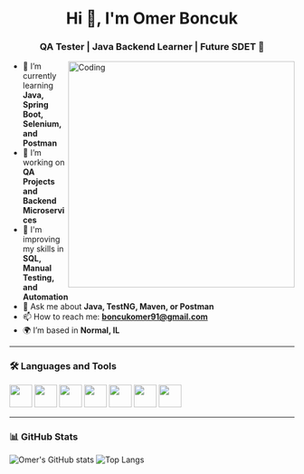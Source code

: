 <h1 align="center">Hi 👋, I'm Omer Boncuk</h1>
<h3 align="center">QA Tester | Java Backend Learner | Future SDET 🚀</h3>

<img align="right" alt="Coding" width="400" src="https://media1.giphy.com/media/v1.Y2lkPTc5MGI3NjExcjd0bmxkOWp2ODliMDF3NjVoaG15ajlwYW91d3g2NWpheTFuMXBtMyZlcD12MV9pbnRlcm5hbF9naWZfYnlfaWQmY3Q9Zw/sULKEgDMX8LcI/giphy.gif" /> 

- 🌱 I’m currently learning **Java, Spring Boot, Selenium, and Postman**
- 🔭 I’m working on **QA Projects and Backend Microservices**
- 🧠 I'm improving my skills in **SQL, Manual Testing, and Automation**
- 💬 Ask me about **Java, TestNG, Maven, or Postman**
- 📫 How to reach me: **boncukomer91@gmail.com**
- 🌍 I’m based in **Normal, IL**

---

### 🛠️ Languages and Tools

<p align="left">
  <img src="https://cdn.jsdelivr.net/gh/devicons/devicon/icons/java/java-original.svg" width="40" height="40"/>
  <img src="https://cdn.jsdelivr.net/gh/devicons/devicon/icons/spring/spring-original.svg" width="40" height="40"/>
  <img src="https://cdn.jsdelivr.net/gh/devicons/devicon/icons/mysql/mysql-original.svg" width="40" height="40"/>
  <img src="https://cdn.jsdelivr.net/gh/devicons/devicon/icons/git/git-original.svg" width="40" height="40"/>
  <img src="https://cdn.jsdelivr.net/gh/devicons/devicon/icons/github/github-original.svg" width="40" height="40"/>
  <img src="https://cdn.jsdelivr.net/gh/devicons/devicon/icons/docker/docker-original.svg" width="40" height="40"/>
  <img src="https://cdn.jsdelivr.net/gh/devicons/devicon/icons/javascript/javascript-original.svg" width="40" height="40"/>
</p>

---

### 📊 GitHub Stats

![Omer's GitHub stats](https://github-readme-stats.vercel.app/api?username=OmerBoncuk&show_icons=true&theme=dark)
![Top Langs](https://github-readme-stats.vercel.app/api/top-langs/?username=OmerBoncuk&layout=compact&theme=dark)
